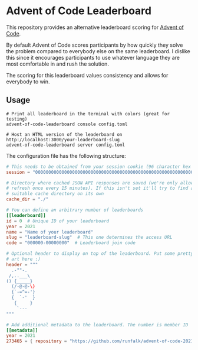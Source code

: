 Advent of Code Leaderboard
==========================
This repository provides an alternative leaderboard scoring for
[Advent of Code](https://adventofcode.com/).

By default Advent of Code scores participants by how quickly they solve the
problem compared to everybody else on the same leaderboard. I dislike this since
it encourages participants to use whatever language they are most comfortable
in and rush the solution.

The scoring for this leaderboard values consistency and allows for everybody to
win.


Usage
-----
```
# Print all leaderboard in the terminal with colors (great for testing)
advent-of-code-leaderboard console config.toml

# Host an HTML version of the leaderboard on http://localhost:3000/your-leaderboard-slug
advent-of-code-leaderboard server config.toml
```

The configuration file has the following structure:

```toml
# This needs to be obtained from your session cookie (96 character hex string)
session = "000000000000000000000000000000000000000000000000000000000000000000000000000000000000000000000000"

# Directory where cached JSON API responses are saved (we're only allowed to
# refresh once every 15 minutes). If this isn't set it'll try to find a
# suitable cache directory on its own
cache_dir = "./"

# You can define an arbitrary number of leaderboards
[[leaderboard]]
id = 0  # Unique ID of your leaderboard
year = 2021
name = "Name of your leaderboard"
slug = "leaderboard-slug"  # This one determines the access URL
code = "000000-00000000"  # Leaderboard join code

# Optional header to display on top of the leaderboard. Put some pretty ASCII
# art here :)
header = """
  .-""-.
 /,..___\
() {_____}
  (/-@-@-\)
  {`-=^=-'}
  {  `-'  }
   {     }
    `---
"""

# Add additional metadata to the leaderboard. The number is member ID
[[metadata]]
year = 2021
273465 = { repository = "https://github.com/runfalk/advent-of-code-2021/" }
```

